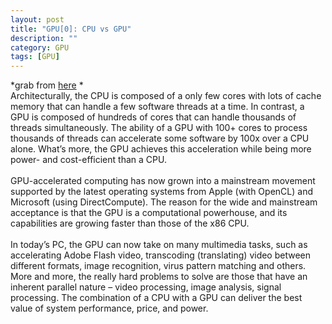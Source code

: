 ```yaml
---
layout: post
title: "GPU[0]: CPU vs GPU"
description: ""
category: GPU
tags: [GPU]
---
```

*grab from [here](http://blogs.nvidia.com/blog/2009/12/16/whats-the-difference-between-a-cpu-and-a-gpu/) *  
Architecturally, the CPU is composed of a only few cores with lots of cache memory that can handle a few software threads at a time. In contrast, a GPU is composed of hundreds of cores that can handle thousands of threads simultaneously. The ability of a GPU with 100+ cores to process thousands of threads can accelerate some software by 100x over a CPU alone. What’s more, the GPU achieves this acceleration while being more power- and cost-efficient than a CPU.  
<br>
GPU-accelerated computing has now grown into a mainstream movement supported by the latest operating systems from Apple (with OpenCL) and Microsoft (using DirectCompute). The reason for the wide and mainstream acceptance is that the GPU is a computational powerhouse, and its capabilities are growing faster than those of the x86 CPU.  
<br>
In today’s PC, the GPU can now take on many multimedia tasks, such as accelerating Adobe Flash video, transcoding (translating) video between different formats, image recognition, virus pattern matching and others. More and more, the really hard problems to solve are those that have an inherent parallel nature – video processing, image analysis, signal processing. The combination of a CPU with a GPU can deliver the best value of system performance, price, and power.
